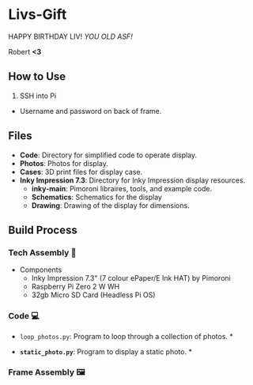 # Livs-Gift
HAPPY BIRTHDAY LIV! *YOU OLD ASF!*

Robert **<3**

## How to Use
1. SSH into Pi
  * Username and password on back of frame.

## Files
* **Code**: Directory for simplified code to operate display.
* **Photos**: Photos for display.
* **Cases**: 3D print files for display case.
* **Inky Impression 7.3**: Directory for Inky Impression display resources.
    *  **inky-main**: Pimoroni libraires, tools, and example code.
    * **Schematics**: Schematics for the display
    * **Drawing**: Drawing of the display for dimensions.

## Build Process


### Tech Assembly 🔧
* Components
  * Inky Impression 7.3" (7 colour ePaper/E Ink HAT) by Pimoroni
  * Raspberry Pi Zero 2 W WH
  * 32gb Micro SD Card (Headless Pi OS)

### Code 💻

* `loop_photos.py`: Program to loop through a collection of photos.
  *

* **`static_photo.py`**: Program to display a static photo.
  *


### Frame Assembly 🖼️



